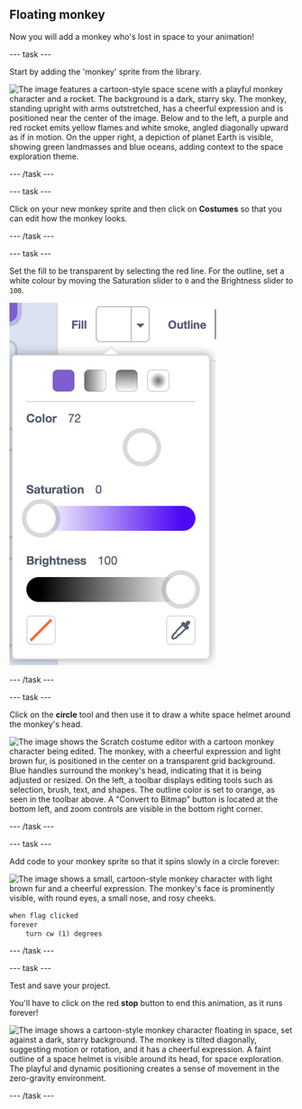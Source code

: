 ## Floating monkey

Now you will add a monkey who's lost in space to your animation!

--- task ---

Start by adding the 'monkey' sprite from the library.

![The image features a cartoon-style space scene with a playful monkey character and a rocket. The background is a dark, starry sky. The monkey, standing upright with arms outstretched, has a cheerful expression and is positioned near the center of the image. Below and to the left, a purple and red rocket emits yellow flames and white smoke, angled diagonally upward as if in motion. On the upper right, a depiction of planet Earth is visible, showing green landmasses and blue oceans, adding context to the space exploration theme.](images/space-monkey-sprite.png)

--- /task ---

--- task ---

Click on your new monkey sprite and then click on **Costumes** so that you can edit how the monkey looks.

--- /task ---

--- task ---

Set the fill to be transparent by selecting the red line. For the outline, set a white colour by moving the Saturation slider to `0` and the Brightness slider to `100`.

![The image shows a color selection tool interface from a design or editing platform. It displays options for adjusting the color, saturation, and brightness. The selected color is currently purple, indicated by a color slider with a saturation setting at "0" and a brightness setting at "100," making the color appear white. The interface also includes an eyedropper tool and an option to select or clear colors. The layout suggests functionality for customizing fill and outline colors for design elements.](images/make-white.png)

--- /task ---

--- task ---

Click on the **circle** tool and then use it to draw a white space helmet around the monkey's head.

![The image shows the Scratch costume editor with a cartoon monkey character being edited. The monkey, with a cheerful expression and light brown fur, is positioned in the center on a transparent grid background. Blue handles surround the monkey's head, indicating that it is being adjusted or resized. On the left, a toolbar displays editing tools such as selection, brush, text, and shapes. The outline color is set to orange, as seen in the toolbar above. A "Convert to Bitmap" button is located at the bottom left, and zoom controls are visible in the bottom right corner.](images/space-monkey-edit.png)

--- /task ---

--- task ---

Add code to your monkey sprite so that it spins slowly in a circle forever:

![The image shows a small, cartoon-style monkey character with light brown fur and a cheerful expression. The monkey's face is prominently visible, with round eyes, a small nose, and rosy cheeks.](images/sprite-monkey.png)

```blocks3
when flag clicked
forever
    turn cw (1) degrees
```

--- /task ---

--- task ---

Test and save your project. 

You'll have to click on the red **stop** button to end this animation, as it runs forever!

![The image shows a cartoon-style monkey character floating in space, set against a dark, starry background. The monkey is tilted diagonally, suggesting motion or rotation, and it has a cheerful expression. A faint outline of a space helmet is visible around its head, for space exploration. The playful and dynamic positioning creates a sense of movement in the zero-gravity environment.](images/space-spin-test.png)

--- /task ---
